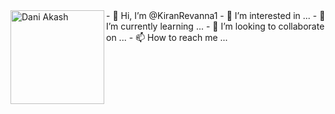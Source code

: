 <img align="left" width="150" height="150" alt="Dani Akash" src="https://imgur.com/8WxdhgL.png"/>
- 👋 Hi, I’m @KiranRevanna1
- 👀 I’m interested in ...
- 🌱 I’m currently learning ...
- 💞️ I’m looking to collaborate on ...
- 📫 How to reach me ...

<!---
KiranRevanna1/KiranRevanna1 is a ✨ special ✨ repository because its `README.md` (this file) appears on your GitHub profile.
You can click the Preview link to take a look at your changes.
--->
